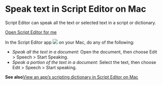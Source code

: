 # Speak text in Script Editor on Mac

Script Editor can speak all the text or selected text in a script or dictionary.

[Open Script Editor for me](https://support.apple.com/guide/script-editor/speak-text-scpedt1127/2.11/mac/x-help-action:/openApp?bundleId=com.apple.ScriptEditor2)

In the Script Editor app ![](https://help.apple.com/assets/67DB7E842551EA97CB00BED5/67DB7E8502C5F38AAF0D7DC6/en_US/2d1774dafc25e40f6f806216d54cdf01.png) on your Mac, do any of the following:

* *Speak all the text in a document:* Open the document, then choose Edit &gt; Speech &gt; Start Speaking.
* *Speak a portion of the text in a document:* Select the text, then choose Edit &gt; Speech &gt; Start speaking.

**See also**[View an app’s scripting dictionary in Script Editor on Mac](https://support.apple.com/guide/script-editor/view-an-apps-scripting-dictionary-scpedt1126/2.11/mac/26)
